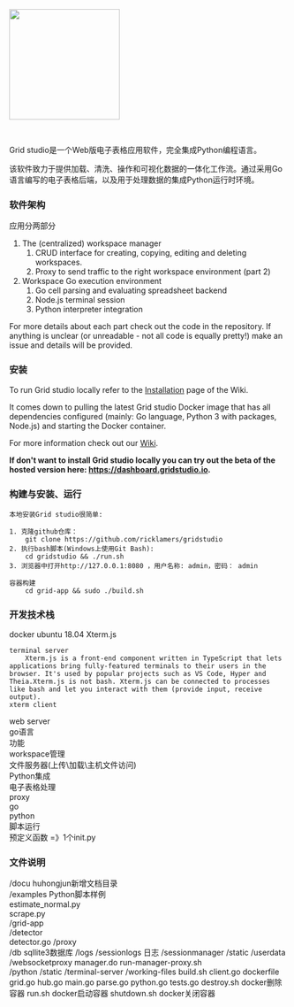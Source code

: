 <img src='http://gridstudio.io/image/logo-grid.svg' width='200px' style='margin-bottom: 30px;'>

Grid studio是一个Web版电子表格应用软件，完全集成Python编程语言。

该软件致力于提供加载、清洗、操作和可视化数据的一体化工作流。通过采用Go语言编写的电子表格后端，以及用于处理数据的集成Python运行时环境。

### 软件架构

应用分两部分

1. The (centralized) workspace manager
    1. CRUD interface for creating, copying, editing and deleting workspaces.
    1. Proxy to send traffic to the right workspace environment (part 2)
1. Workspace Go execution environment
    1. Go cell parsing and evaluating spreadsheet backend
    1. Node.js terminal session
    1. Python interpreter integration

For more details about each part check out the code in the repository. If anything is unclear (or unreadable - not all code is equally pretty!) make an issue and details will be provided.

### 安装

To run Grid studio locally refer to the <a href="https://github.com/ricklamers/gridstudio/wiki/Installation">Installation</a> page of the Wiki.

It comes down to pulling the latest Grid studio Docker image that has all dependencies configured (mainly: Go language, Python 3 with packages, Node.js) and starting the Docker container.

For more information check out our <a href="https://github.com/ricklamers/gridstudio/wiki">Wiki</a>.

<b>If don't want to install Grid studio locally you can try out the beta of the hosted version here: <a href="https://dashboard.gridstudio.io">https://dashboard.gridstudio.io</a>.</b>

### 构建与安装、运行  

    本地安装Grid studio很简单:

    1. 克隆github仓库：
        git clone https://github.com/ricklamers/gridstudio
    2. 执行bash脚本(Windows上使用Git Bash):
        cd gridstudio && ./run.sh
    3. 浏览器中打开http://127.0.0.1:8080 ，用户名称: admin，密码： admin   

    容器构建
        cd grid-app && sudo ./build.sh  

### 开发技术栈

docker
    ubuntu 18.04
Xterm.js

    terminal server
        Xterm.js is a front-end component written in TypeScript that lets applications bring fully-featured terminals to their users in the browser. It's used by popular projects such as VS Code, Hyper and Theia.Xterm.js is not bash. Xterm.js can be connected to processes like bash and let you interact with them (provide input, receive output).  
    xterm client  

web server  
    go语言  
    功能  
        workspace管理  
        文件服务器(上传\加载\主机文件访问)  
        Python集成  
        电子表格处理  
proxy  
    go  
python  
    脚本运行  
    预定义函数 =》1个init.py  

### 文件说明  

/docu  huhongjun新增文档目录  
/examples  Python脚本样例  
    estimate_normal.py  
    scrape.py  
/grid-app  
    /detector  
        detector.go
    /proxy  
        /db                     sqllite3数据库
        /logs
            /sessionlogs        日志
        /sessionmanager
        /static
        /userdata
        /websocketproxy
        manager.do
        run-manager-proxy.sh    
    /python
    /static
    /terminal-server
    /working-files
    build.sh
    client.go
    dockerfile
    grid.go
    hub.go
    main.go
    parse.go
    python.go
    tests.go
destroy.sh  docker删除容器
run.sh      docker启动容器
shutdown.sh docker关闭容器
